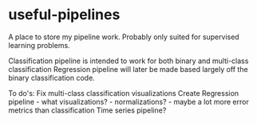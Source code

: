 # useful-pipelines
A place to store my pipeline work. Probably only suited for supervised learning problems.

Classification pipeline is intended to work for both binary and multi-class classification
Regression pipeline will later be made based largely off the binary classification code.

To do's:
Fix multi-class classification visualizations
Create Regression pipeline
    - what visualizations?
    - normalizations?
    - maybe a lot more error metrics than classification
Time series pipeline?
